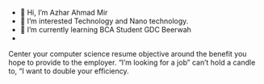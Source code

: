 - 👋 Hi, I’m Azhar Ahmad Mir
- 👀 I’m interested Technology and Nano technology.
- 🌱 I’m currently learning BCA Student GDC Beerwah
- 

Center your computer science resume objective around the benefit you
hope to provide to the employer. “I’m looking for a job” 
can’t hold a candle to, “I want to double your efficiency.
